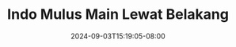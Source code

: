 --- 
title: "Indo Mulus Main Lewat Belakang"
description: "streaming   Indo Mulus Main Lewat Belakang   durasi panjang terbaru"
date: 2024-09-03T15:19:05-08:00
file_code: "1c8zlnezc56o"
draft: false
cover: "t6768qhqncse0b7m.jpg"
tags: ["Indo", "Mulus", "Main", "Lewat", "Belakang", "bokep-indo", "bokep-viral", "bokep-ig"]
length: 92
fld_id: "1483139"
foldername: "Anal indo"
categories: ["Anal indo"]
views: 0
---